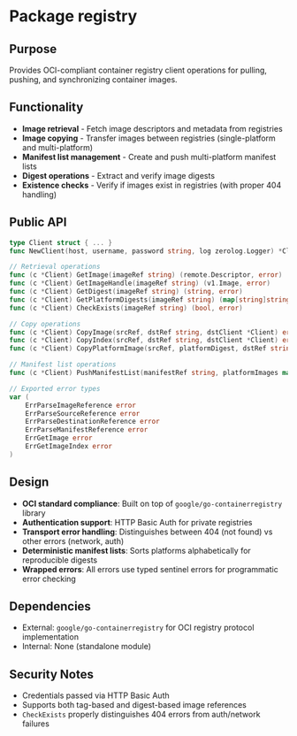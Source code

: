 # Package registry

## Purpose

Provides OCI-compliant container registry client operations for pulling, pushing, and synchronizing container images.

## Functionality

- **Image retrieval** - Fetch image descriptors and metadata from registries
- **Image copying** - Transfer images between registries (single-platform and multi-platform)
- **Manifest list management** - Create and push multi-platform manifest lists
- **Digest operations** - Extract and verify image digests
- **Existence checks** - Verify if images exist in registries (with proper 404 handling)

## Public API

```go
type Client struct { ... }
func NewClient(host, username, password string, log zerolog.Logger) *Client

// Retrieval operations
func (c *Client) GetImage(imageRef string) (remote.Descriptor, error)
func (c *Client) GetImageHandle(imageRef string) (v1.Image, error)
func (c *Client) GetDigest(imageRef string) (string, error)
func (c *Client) GetPlatformDigests(imageRef string) (map[string]string, error)
func (c *Client) CheckExists(imageRef string) (bool, error)

// Copy operations
func (c *Client) CopyImage(srcRef, dstRef string, dstClient *Client) error
func (c *Client) CopyIndex(srcRef, dstRef string, dstClient *Client) error
func (c *Client) CopyPlatformImage(srcRef, platformDigest, dstRef string, dstClient *Client) error

// Manifest list operations
func (c *Client) PushManifestList(manifestRef string, platformImages map[string]v1.Image) (string, error)

// Exported error types
var (
    ErrParseImageReference error
    ErrParseSourceReference error
    ErrParseDestinationReference error
    ErrParseManifestReference error
    ErrGetImage error
    ErrGetImageIndex error
)
```

## Design

- **OCI standard compliance**: Built on top of `google/go-containerregistry` library
- **Authentication support**: HTTP Basic Auth for private registries
- **Transport error handling**: Distinguishes between 404 (not found) vs other errors (network, auth)
- **Deterministic manifest lists**: Sorts platforms alphabetically for reproducible digests
- **Wrapped errors**: All errors use typed sentinel errors for programmatic error checking

## Dependencies

- External: `google/go-containerregistry` for OCI registry protocol implementation
- Internal: None (standalone module)

## Security Notes

- Credentials passed via HTTP Basic Auth
- Supports both tag-based and digest-based image references
- `CheckExists` properly distinguishes 404 errors from auth/network failures
